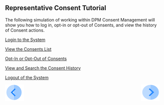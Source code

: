 ## Representative Consent Tutorial

The following simulation of working within DPM Consent Management will show you how to log in, opt-in or opt-out of Consents, and view the history of Consent actions.

[Login to the System](/articles/demo_project/DPM_Demo_Project/08_Consent/07_02_Representative_Login.md)

[View the Consents List](/articles/demo_project/DPM_Demo_Project/08_Consent/07_03_Representative_View_Consents.md)

[Opt-In or Opt-Out of Consents](/articles/demo_project/DPM_Demo_Project/08_Consent/07_04_Representative_OptIn_or_OptOut.md)

[View and Search the Consent History](/articles/demo_project/DPM_Demo_Project/08_Consent/07_05_Representative_View_Consent_History.md)

[Logout of the System](/articles/demo_project/DPM_Demo_Project/08_Consent/07_06_Representative_Logout.md)



[![Previous](/articles/demo_project/DPM_Demo_Project/images/Previous.png)]( /articles/demo_project/DPM_Demo_Project/08_Consent/06_Representative_Consent_Introduction.md)[<img align="right" width="60" height="54" src="/articles/demo_project/DPM_Demo_Project/images/Next.png">](/articles/demo_project/DPM_Demo_Project/08_Consent/07_02_Representative_Login.md)
